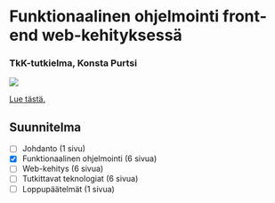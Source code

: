 # Funktionaalinen ohjelmointi front-end web-kehityksessä

### TkK-tutkielma, Konsta Purtsi

![](https://github.com/kovipu/kandi/workflows/Build%20pdf/badge.svg)

[Lue tästä.](https://kovipu.github.io/kandi/thesis.pdf)

## Suunnitelma

- [ ] Johdanto (1 sivu)
- [x] Funktionaalinen ohjelmointi (6 sivua)
- [ ] Web-kehitys (6 sivua)
- [ ] Tutkittavat teknologiat (6 sivua)
- [ ] Loppupäätelmät (1 sivua)
